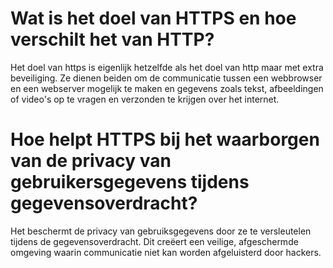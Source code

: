 # Wat is het doel van HTTPS en hoe verschilt het van HTTP?
Het doel van https is eigenlijk hetzelfde als het doel van http maar met extra beveiliging.
Ze dienen beiden om de communicatie tussen een webbrowser en een webserver mogelijk te maken en gegevens zoals tekst, afbeeldingen of video's op te vragen en verzonden te krijgen over het internet.
# Hoe helpt HTTPS bij het waarborgen van de privacy van gebruikersgegevens tijdens gegevensoverdracht?
Het beschermt de privacy van gebruiksgegevens door ze te versleutelen tijdens de gegevensoverdracht.
Dit creëert een veilige, afgeschermde omgeving waarin communicatie niet kan worden afgeluisterd door hackers.